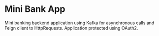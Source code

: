 # Mini Bank App
Mini banking backend application using Kafka for asynchronous calls and Feign client to HttpRequests. Application protected using OAuth2.